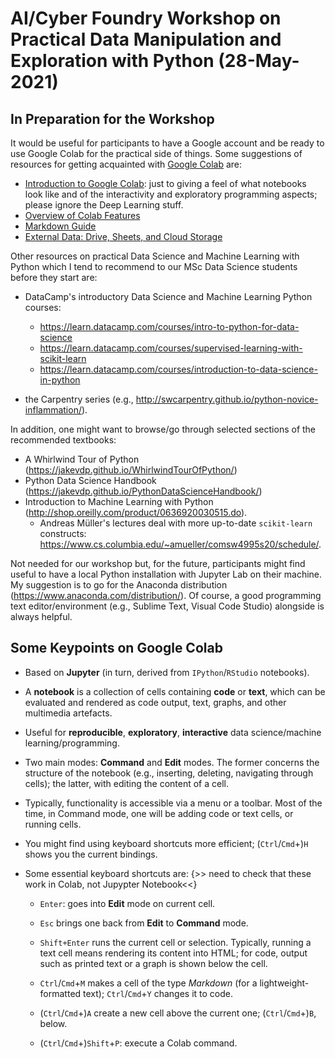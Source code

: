 # AI/Cyber Foundry Workshop on Practical Data Manipulation and Exploration with Python (28-May-2021)

## In Preparation for the Workshop

It would be useful for participants to have a Google account and be ready to use Google Colab for the practical side of things. Some suggestions of resources for getting acquainted with [Google Colab](https://colab.research.google.com/) are:

- [Introduction to Google Colab](https://youtu.be/inN8seMm7UI): just to giving a feel of what notebooks look like and of the interactivity and exploratory programming aspects; please ignore the Deep Learning stuff.
- [Overview of Colab Features](https://colab.research.google.com/notebooks/basic_features_overview.ipynb)
- [Markdown Guide](https://colab.research.google.com/notebooks/markdown_guide.ipynb)
- [External Data: Drive, Sheets, and Cloud Storage](https://colab.research.google.com/notebooks/io.ipynb)


Other resources on practical Data Science and Machine Learning with Python which I tend to recommend to our MSc Data Science students before they start are:

- DataCamp's introductory Data Science and Machine Learning Python courses:
    - https://learn.datacamp.com/courses/intro-to-python-for-data-science
    - https://learn.datacamp.com/courses/supervised-learning-with-scikit-learn
    - https://learn.datacamp.com/courses/introduction-to-data-science-in-python

- the Carpentry series (e.g., http://swcarpentry.github.io/python-novice-inflammation/).


In addition, one might want to browse/go through selected sections of the recommended textbooks:

- A Whirlwind Tour of Python (https://jakevdp.github.io/WhirlwindTourOfPython/)
- Python Data Science Handbook (https://jakevdp.github.io/PythonDataScienceHandbook/)
- Introduction to Machine Learning with Python (http://shop.oreilly.com/product/0636920030515.do).
    + Andreas Müller's lectures deal with more up-to-date `scikit-learn` constructs: https://www.cs.columbia.edu/~amueller/comsw4995s20/schedule/.


Not needed for our workshop but, for the future, participants might find useful to have a local Python installation with Jupyter Lab on their machine. My suggestion is to go for the Anaconda distribution (https://www.anaconda.com/distribution/). Of course, a good programming text editor/environment (e.g., Sublime Text, Visual Code Studio) alongside is always helpful.


## Some Keypoints on Google Colab

* Based on **Jupyter** (in turn, derived from `IPython`/`RStudio` notebooks).

* A **notebook** is a collection of cells containing **code** or **text**, which can be evaluated and rendered as code output, text, graphs, and other multimedia artefacts.

* Useful for **reproducible**, **exploratory**, **interactive** data science/machine learning/programming.

* Two main modes: **Command** and **Edit** modes. The former concerns the structure of the notebook (e.g., inserting, deleting, navigating through cells); the latter, with editing the content of a cell.

- Typically, functionality is accessible via a menu or a toolbar. Most of the time, in Command mode, one will be adding code or text cells, or running cells.

* You might find using keyboard shortcuts more efficient; (`Ctrl`/`Cmd`+)`H` shows you the current bindings.

* Some essential keyboard shortcuts are: {>> need to check that these work in Colab, not Jupypter Notebook<<}

    - `Enter`: goes into **Edit** mode on current cell.

    - `Esc` brings one back from **Edit** to **Command** mode.

    - `Shift+Enter` runs the current cell or selection. Typically, running a text cell means rendering its content into HTML; for code, output such as printed text or a graph is shown below the cell.

    - `Ctrl`/`Cmd`+`M` makes a cell of the type _Markdown_ (for a lightweight-formatted text); `Ctrl`/`Cmd`+`Y` changes it to code.
 
    - (`Ctrl`/`Cmd`+)`A` create a new cell above the current one; (`Ctrl`/`Cmd`+)`B`, below.

    <!-- executing commands -->
    - (`Ctrl`/`Cmd`+)`Shift`+`P`: execute a Colab command.    

<!-- need the CC license here: link to short and long versions -->
